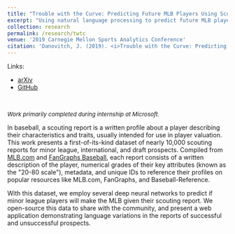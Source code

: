 ```yaml
---
title: "Trouble with the Curve: Predicting Future MLB Players Using Scouting Reports"
excerpt: "Using natural language processing to predict future MLB players."
collection: research
permalink: /research/twtc
venue: '2019 Carnegie Mellon Sports Analytics Conference'
citation: 'Danovitch, J. (2019). <i>Trouble with the Curve: Predicting Future MLB Players Using Scouting Reports</i>. 2019 Carnegie Mellon Sports Analytics Conference, Pittsburgh, USA.'
---
```


Links: 

* [arXiv](https://arxiv.org/abs/1910.12622) 
* [GitHub](https://github.com/jacobdanovitch/Trouble-With-The-Curve/)

<br/> 

<i style='font-size: small'>Work primarily completed during internship at Microsoft.</i>

In baseball, a scouting report is a written profile about a player describing their characteristics and traits, usually intended for use in player valuation. This work presents a first-of-its-kind dataset of nearly 10,000 scouting reports for minor league, international, and draft prospects. Compiled from [MLB.com](http://m.mlb.com/prospects/2019) and [FanGraphs Baseball](https://www.fangraphs.com), each report consists of a written description of the player, numerical grades of their key attributes (known as the "20-80 scale"), metadata, and unique IDs to reference their profiles on popular resources like MLB.com, FanGraphs, and Baseball-Reference. 

With this dataset, we employ several deep neural networks to predict if minor league players will make the MLB given their scouting report. We open-source this data to share with the community, and present a web application demonstrating language variations in the reports of successful and unsuccessful prospects.